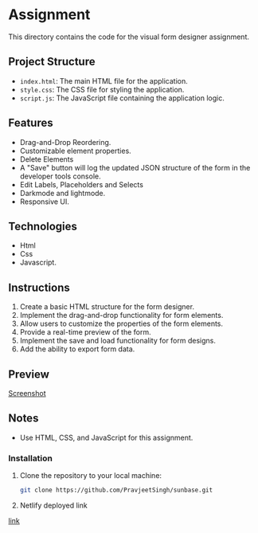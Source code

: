 # Assignment

This directory contains the code for the visual form designer assignment.

## Project Structure

*   `index.html`: The main HTML file for the application.
*   `style.css`: The CSS file for styling the application.
*   `script.js`: The JavaScript file containing the application logic.
## Features

*   Drag-and-Drop Reordering.
*   Customizable element properties.
*   Delete Elements
*   A "Save" button will log the updated JSON structure of the form in the      developer tools console.
*   Edit Labels, Placeholders and Selects
*   Darkmode and lightmode. 
*   Responsive UI.

## Technologies

*   Html
*   Css
*   Javascript.
## Instructions

1.  Create a basic HTML structure for the form designer.
2.  Implement the drag-and-drop functionality for form elements.
3.  Allow users to customize the properties of the form elements.
4.  Provide a real-time preview of the form.
5.  Implement the save and load functionality for form designs.
6.  Add the ability to export form data.

## Preview

[Screenshot](https://photos.app.goo.gl/tQCoADuYxbKNoCwW8)


## Notes

*   Use HTML, CSS, and JavaScript for this assignment.


### Installation

1. Clone the repository to your local machine:
    ```bash
    git clone https://github.com/PravjeetSingh/sunbase.git
    ```
2. Netlify deployed link

[link](https://fanciful-raindrop-98a43e.netlify.app/)
